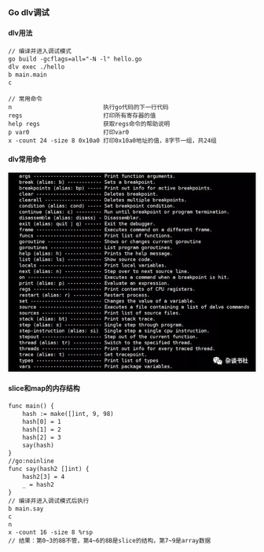 ### Go dlv调试

#### dlv用法
```
// 编译并进入调试模式
go build -gcflags=all="-N -l" hello.go
dlv exec ./hello
b main.main
c

// 常用命令
n                          执行go代码的下一行代码
regs                       打印所有寄存器的值
help regs                  获取regs命令的帮助说明
p var0                     打印var0
x -count 24 -size 8 0x10a0 打印0x10a0地址的值，8字节一组，共24组
```

#### dlv常用命令
![dlv](../images/dlv.jpg)

#### slice和map的内存结构
```
func main() {
	hash := make([]int, 9, 98)
	hash[0] = 1
	hash[1] = 2
	hash[2] = 3
	say(hash)
}
//go:noinline
func say(hash2 []int) {
	hash2[3] = 4
	_ = hash2
}
// 编译并进入调试模式后执行
b main.say
c
n
x -count 16 -size 8 %rsp
// 结果：第0~3的8B不管，第4~6的8B是slice的结构，第7~9是array数据



```
